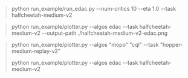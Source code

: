 

> python run_example/run_edac.py --num-critics 10 --eta 1.0 --task halfcheetah-medium-v2

> python run_example/plotter.py --algos edac --task halfcheetah-medium-v2 --output-path ./halfcheetah-medium-v2-edac.png


> python run_example/plotter.py --algos "mopo" "cql" --task "hopper-medium-replay-v2"
>
> python run_example/plotter.py --algos edac --task halfcheetah-medium-v2